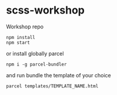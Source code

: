 # scss-workshop
Workshop repo

```
npm install
npm start
```

or install globally parcel
```
npm i -g parcel-bundler
```

and run bundle the template of your choice
```
parcel templates/TEMPLATE_NAME.html
```
